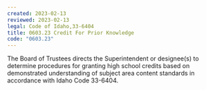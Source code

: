 ```yaml
---
created: 2023-02-13
reviewed: 2023-02-13
legal: Code of Idaho,33-6404
title: 0603.23 Credit For Prior Knowledge
code: "0603.23"
---
```


The Board of Trustees directs the Superintendent or designee(s) to determine procedures for granting high school credits based on demonstrated understanding of subject area content standards in accordance with Idaho Code 33-6404.

